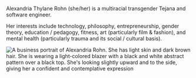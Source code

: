 Alexandria Thylane Rohn (she/her) is a multiracial transgender Tejana and software engineer.

Her interests include technology, philosophy, entrepreneurship, gender theory, education / pedagogy, fitness, art (particularly film & fashion), and mental health (particularly trauma and its social / cultural basis).

![A business portrait of Alexandria Rohn. She has light skin and dark brown hair. She is wearing a light-colored blazer with a black and white abstract pattern over a black top. She's looking slightly upward and to the side, giving her a confident and contemplative expression](https://github.com/alexathylane/alexathylane.github.io/assets/2986736/afb7bee8-1969-4e4f-8ca3-117d2552d85c)
